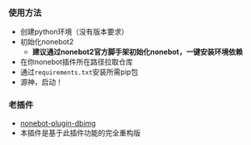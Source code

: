 ### 使用方法
* 创建python环境（没有版本要求）
* 初始化nonebot2
  * __建议通过nonebot2官方脚手架初始化nonebot，一键安装环境依赖__
* 在你nonebot插件所在路径拉取仓库
* 通过```requirements.txt```安装所需pip包
* 源神，启动！

### 老插件
* [nonebot-plugin-dbimg](https://github.com/leonsu-l/nonebot-plugin-dbimg)
* 本插件是基于此插件功能的完全重构版
